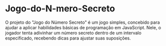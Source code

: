 # Jogo-do-N-mero-Secreto
 O projeto do "Jogo do Número Secreto" é um jogo simples, concebido para ajudar a aplicar habilidades básicas de programação em JavaScript. Nele, o jogador tenta adivinhar um número secreto dentro de um intervalo especificado, recebendo dicas para ajustar suas suposições.
